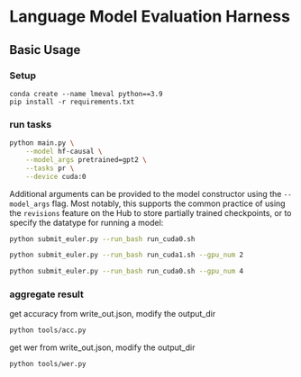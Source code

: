 # Language Model Evaluation Harness

## Basic Usage
### Setup
```
conda create --name lmeval python==3.9
pip install -r requirements.txt
```
### run tasks

```bash
python main.py \
    --model hf-causal \
    --model_args pretrained=gpt2 \
    --tasks pr \
    --device cuda:0
```

Additional arguments can be provided to the model constructor using the `--model_args` flag. Most notably, this supports the common practice of using the `revisions` feature on the Hub to store partially trained checkpoints, or to specify the datatype for running a model:

```bash
python submit_euler.py --run_bash run_cuda0.sh

python submit_euler.py --run_bash run_cuda1.sh --gpu_num 2

python submit_euler.py --run_bash run_cuda0.sh --gpu_num 4
```

### aggregate result
get accuracy from write_out.json, modify the output_dir
```bash
python tools/acc.py
```

get wer from write_out.json, modify the output_dir
```bash
python tools/wer.py
```

